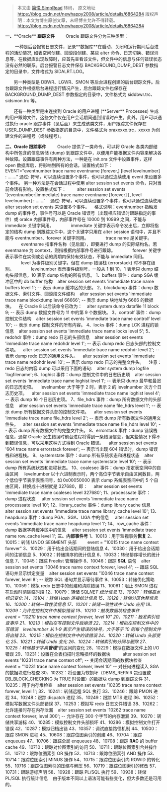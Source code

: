 > 本文由 [简悦 SimpRead](http://ksria.com/simpread/) 转码， 原文地址 https://blog.csdn.net/newhappy2008/article/details/6864284 版权声明：本文为博主原创文章，未经博主允许不得转载。 https://blog.csdn.net/newhappy2008/article/details/6864284 <link rel="stylesheet" href="https://csdnimg.cn/release/phoenix/template/css/ck_htmledit_views-d7e2a68c7c.css">

**一、**[](http://hi.baidu.com/maydayuiui/blog/item/:;)**Oracle** **跟踪文件**         Oracle 跟踪文件分为三种类型：

        一种是后台报警日志文件，记录[](http://hi.baidu.com/maydayuiui/blog/item/:;)**数据库**在启动、关闭和运行期间后台进程的活动情况, 如表空间创建、回滚段创建、某些 alter 命令、日志切换、错误消息等。在数据库出现故障时，应首先查看该文件，但文件中的信息与任何错误状态没有必然的联系。后台报警日志文件保存 BACKGROUND_DUMP_DEST 参数指定的目录中，文件格式为 SIDALRT.LOG。

       另一种类型是 DBWR、LGWR、SMON 等后台进程创建的后台跟踪文件。后台跟踪文件根据后台进程运行情况产生，后台跟踪文件也保存在 BACKGROUND_DUMP_DEST 参数指定的目录中，文件格式为 siddbwr.trc、sidsmon.trc 等。

       还有一种类型是由连接到 Oracle 的用户进程 ([](http://hi.baidu.com/maydayuiui/blog/item/:;)**Server** Processes) 生成的用户跟踪文件。这些文件仅在用户会话期间遇到错误时产生。此外，用户可以通过执行 oracle 跟踪事件（见后面）来生成该类文件，用户跟踪文件保存在 USER_DUMP_DEST 参数指定的目录中，文件格式为 oraxxxxx.trc，xxxxx 为创建文件的进程号（或线程号）。

**二、Oracle 跟踪事件**         Oracle 提供了一类命令，可以将 Oracle 各类内部结构中所包含的信息转储 (dump) 到跟踪文件中，以便用户能根据文件内容来解决各种故障。设置跟踪事件有两种方法，一种是在 init.ora 文件中设置事件，这样 open 数据库后，将影响到所有的会话。设置格式如下：
        EVENT="eventnumber trace name eventname [forever,] [level levelnumber] : ......."
通过: 符号，可以连续设置多个事件，也可以通过连续使用 event 来设置多个事件。
另一种方法是在会话过程中使用 alter session set events 命令，只对当前会话有影响。设置格式如下：
        alter session set events '[eventnumber|immediate] trace name eventname [forever] [, level levelnumber] : .......'
   通过: 符号，可以连续设置多个事件，也可以通过连续使用 alter session set events 来设置多个事件。    格式说明：eventnumber 指触发 dump 的事件号，事件号可以是 Oracle 错误号（出现相应错误时跟踪指定的事件）或 oralce 内部事件号，内部事件号在 10000 到 10999 之间，不能与 immediate 关键字同用。
             immediate 关键字表示命令发出后，立即将指定的结构 dump 到跟踪文件中，这个关键字只用在 alter session 语句中，并且不能与 eventnumber、forever 关键字同用。
             trace name 是关键字。
             eventname 指事件名称（见后面），即要进行 dump 的实际结构名。若 eventname 为 context，则指根据内部事件号进行跟踪。
             forever 关键字表示事件在实例或会话的周期内保持有效状态，不能与 immediate 同用。
             level 为事件级别关键字。但在 dump 错误栈 (errorstack) 时不存在级别。
             levelnumber 表示事件级别号，一般从 1 到 10，1 表示只 dump 结构头部信息，10 表示 dump 结构的所有信息。 1、buffers 事件：dump SGA 缓冲区中的 db buffer 结构
   alter session set events 'immediate trace name buffers level 1'; -- 表示 dump 缓冲区的头部。 2、blockdump 事件：dump 数据文件、索引文件、回滚段文件结构
   alter session set events 'immediate trace name blockdump level 66666'; -- 表示 dump 块地址为 6666 的数据块。
   在 Oracle 8 以后该命令已改为：
   alter system dump datafile 11 block 9; -- 表示 dump 数据文件号为 11 中的第 9 个数据块。 3、controlf 事件：dump 控制文件结构
   alter session set events 'immediate trace name controlf level 10'; -- 表示 dump 控制文件的所有内容。 4、locks 事件：dump LCK 进程的锁信息
   alter session set events 'immediate trace name locks level 5'; 5、redohdr 事件：dump redo 日志的头部信息
   alter session set events 'immediate trace name redohdr level 1'; -- 表示 dump redo 日志头部的控制文件项。
   alter session set events 'immediate trace name redohdr level 2'; -- 表示 dump redo 日志的通用文件头。
   alter session set events 'immediate trace name redohdr level 10'; -- 表示 dump redo 日志的完整文件头。    注意：redo 日志的内容 dump 可以采用下面的语句:
   alter system dump logfile 'logfilename'; 6、loghist 事件：dump 控制文件中的日志历史项
   alter session set events 'immediate trace name loghist level 1'; -- 表示只 dump 最早和最迟的日志历史项。
   levelnumber 大于等于 2 时，表示 2 的 levelnumber 次方个日志历史项。
   alter session set events 'immediate trace name loghist level 4'; -- 表示 dump 16 个日志历史项。 7、file_hdrs 事件：dump 所有数据文件的头部信息
   alter session set events 'immediate trace name file_hdrs level 1'; -- 表示 dump 所有数据文件头部的控制文件项。
   alter session set events 'immediate trace name file_hdrs level 2'; -- 表示 dump 所有数据文件的通用文件头。
   alter session set events 'immediate trace name file_hdrs level 10'; -- 表示 dump 所有数据文件的完整文件头。 8、errorstack 事件：dump 错误栈信息，通常 Oracle 发生错误时前台进程将得到一条错误信息，但某些情况下得不到错误信息，可以采用这种方式得到 Oracle 错误。
   alter session set events '604 trace name errorstack forever'; -- 表示当出现 604 错误时，dump 错误栈和进程栈。 9、systemstate 事件：dump 所有系统状态和进程状态
   alter session set events 'immediate trace name systemstate level 10'; -- 表示 dump 所有系统状态和进程状态。 10、coalesec 事件：dump 指定表空间中的自由区间
    levelnumber 以十六进制表示时，两个高位字节表示自由区间数目，两个低位字节表示表空间号，如 0x00050000 表示 dump 系统表空间中的 5 个自由区间，转换成十进制就是 327680，即：
    alter session set events 'immediate trace name coalesec level 327680'; 11、processsate 事件：dump 进程状态
    alter session set events 'immediate trace name processsate level 10'; 12、library_cache 事件：dump library cache 信息
    alter session set events 'immediate trace name library_cache level 10'; 13、heapdump 事件：dump PGA、SGA、UGA 中的信息
    alter session set events 'immediate trace name heapdump level 1'; 14、row_cache 事件：dump 数据字典缓冲区中的信息
    alter session set events 'immediate trace name row_cache level 1';
**三、内部事件号** 1、10013：用于监视事务**恢复** 2、10015：转储 UNDO SEGMENT 头部
        event = "10015 trace name context forever" 3、10029：用于给出会话期间的登陆信息 4、10030：用于给出会话期间的注销信息 5、10032：转储排序的统计信息 6、10033：转储排序增长的统计信息 7、10045：跟踪 Freelist 管理操作 8、10046：跟踪 ****SQL**** 语句
   alter session set events '10046 trace name context forever, level 4'; -- 跟踪 SQL 语句并显示绑定变量
   alter session set events '10046 trace name context forever, level 8'; -- 跟踪 SQL 语句并显示等待事件 9、10053：转储优化策略 10、10059：模拟 redo 日志中的创建和清除错误 11、10061：阻止 SMON 进程在启动时清除临时段 12、10079：转储 SQL*NET 统计信息 13、10081：转储高水标记变化 14、10104：转储 Hash 连接统计信息 15、10128：转储分区休整信息 16、10200：转储一致性读信息 17、10201：转储一致性读中 Undo 应用 18、10209：允许在控制文件中模拟错误 19、10210：触发数据块检查事件
        event = "10210 trace name context forever, level 10" 20、10211：触发索引检查事件 21、10213：模拟在写控制文件后崩溃 22、10214：模拟在控制文件中的写错误
   levelnumber 从 1-9 表示产生错误的块号，大于等于 10 则每个控制文件将出错 23、10215：模拟在控制文件中的读错误 24、10220：转储 Undo 头部变化 25、10221；转储 Undo 变化 26、10224：转储索引的分隔与删除 27、10225：转储基于字典****管理****的区间的变化 28、10229：模拟在数据文件上的 I/O 错误 29、10231：设置在全表扫描时忽略损坏的数据块
         alter session set events '10231 trace name context off'; -- 关闭会话期间的数据块检查
         event = "10231 trace name context forever, level 10" -- 对任何进程读入 SGA 的数据块进行检查 30、10232：将设置为软损坏（DBMS_REPAIR 包设置或 DB_BLOCK_CHECKING 为 TRUE 时设置）的数据块 dump 到跟踪文件 31、10235：用于内存堆检查
   alter session set events '10235 trace name context forever, level 1'; 32、10241：转储远程 SQL 执行 33、10246：跟踪 PMON 进程 34、10248：跟踪 dispatch 进程 35、10249：跟踪 MTS 进程 36、10252：模拟写数据文件头部错误 37、10253：模拟写 redo 日志文件错误 38、10262：允许连接时存在内存泄漏
   alter session set events '10262 trace name context forever, level 300'; -- 允许存在 300 个字节的内存泄漏 39、10270：转储共享游标 40、10285：模拟控制文件头部损坏 41、10286：模拟控制文件打开错误 42、10287：模拟归档出错 43、10357：调试直接路径机制 44、10500：跟踪 SMON 进程 45、10608：跟踪位图索引的创建 46、10704：跟踪 enqueues 47、10706：跟踪全局 enqueues 48、10708：跟踪 ****RAC**** 的 buffer cache 49、10710：跟踪对位图索引的访问 50、10711：跟踪位图索引合并操作 51、10712：跟踪位图索引 OR 操作 52、10713：跟踪位图索引 AND 操作 53、10714：跟踪位图索引 MINUS 操作 54、10715：跟踪位图索引向 ROWID 的转化 55、10716：跟踪位图索引的压缩与解压 56、10719：跟踪位图索引的修改 57、10731：跟踪游标声明 58、10928：跟踪 PL/SQL 执行 59、10938：转储 PL/SQL 执行统计信息    由于版本不同以上语法可能有些变化，但大多数还是可用的。
